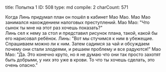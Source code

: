title:          Попытка 1
ID:             508
type:           md
compile:        2
charCount:      571


Когда Линь придумал план он пошёл в кабинет Мао Мао. Мао Мао занимался нахождением налоговых преступлений.
Мао Мао: "Что сынок ты мне на этот раз хочешь показать?"  
Линь сел к нему за стол и представил рисунок плана, такой, какой бы его нарисовал ребёнок.
Линь: "Вот мы стучимся к ним в убежещие. Спрашиваем можно ли к ним. Затем садимся за чай и обсуждаем почему они стали злодеями, и решаем проблему и все радуются!"
Мао Мао: "Да. Это конечно круто, но я не думаю что они так просто захотят быть добрыми, у них это уже в крови. То что ты хочешь сделать, это очень опасно."